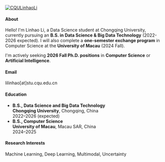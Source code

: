 

[![CQULinhaoLi](https://img.shields.io/badge/CQULinhaoLi-github-blue?logo=github)](https://github.com/CQULinhaoLi)



#### About  
Hello! I'm Linhao Li, a Data Science student at Chongqing University, currently pursuing an **B.S. in Data Science & Big Data Technology** (2022-2026 expected). I will also complete a **one-semester exchange program** in Computer Science at the **University of Macau** (2024 Fall).  

I'm actively seeking **2026 Fall Ph.D. positions** in **Computer Science** or **Artificial Intelligence**.

#### Email
lilinhao[at]stu.cqu.edu.cn

#### Education
- **B.S., Data Science and Big Data Technology**  
  **Chongqing University**, Chongqing, China  
  2022–2026 (expected)  
- **B.S., Computer Science**  
  **University of Macau**, Macau SAR, China  
  2024–2025  

#### Research Interests
Machine Learning, Deep Learning, Multimodal, Uncertainty
